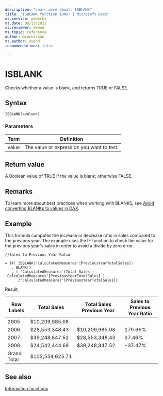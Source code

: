 ```yaml
---
description: "Learn more about: ISBLANK"
title: "ISBLANK function (DAX) | Microsoft Docs"
ms.service: powerbi 
ms.date: 08/13/2021
ms.reviewer: owend
ms.topic: reference
author: minewiskan
ms.author: owend 
recommendations: false

---
```

# ISBLANK

Checks whether a value is blank, and returns TRUE or FALSE.  
  
## Syntax  
  
```dax
ISBLANK(<value>)  
```
  
### Parameters  
  
|Term|Definition|  
|--------|--------------|  
|value|The value or expression you want to test.|  
  
## Return value

A Boolean value of TRUE if the value is blank; otherwise FALSE.  

## Remarks

To learn more about best practices when working with BLANKS, see [Avoid converting BLANKs to values in DAX](best-practices/dax-avoid-converting-blank.md).

## Example

This formula computes the increase or decrease ratio in sales compared to the previous year. The example uses the IF function to check the value for the previous year's sales in order to avoid a divide by zero error.  

```dax
//Sales to Previous Year Ratio  
  
= IF( ISBLANK('CalculatedMeasures'[PreviousYearTotalSales])  
   , BLANK()  
   , ( 'CalculatedMeasures'[Total Sales]-'CalculatedMeasures'[PreviousYearTotalSales] )  
      /'CalculatedMeasures'[PreviousYearTotalSales])  
```

Result,

|Row Labels|Total Sales|Total Sales Previous Year|Sales to Previous Year Ratio|  
|--------------|---------------|-----------------------------|--------------------------------|  
|2005|$10,209,985.08|||  
|2006|$28,553,348.43|$10,209,985.08|179.66%|  
|2007|$39,248,847.52|$28,553,348.43|37.46%|  
|2008|$24,542,444.68|$39,248,847.52|-37.47%|  
|Grand Total|$102,554,625.71|||  
  
## See also

[Information functions](information-functions-dax.md)  
